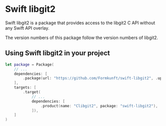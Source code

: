 # Swift libgit2

Swift libgit2 is a package that provides access to the libgit2 C API without any Swift API overlay.

The version numbers of this package follow the version numbers of libgit2.

## Using Swift libgit2 in your project

```swift
let package = Package(
    // ...
    dependencies: [
        .package(url: "https://github.com/Formkunft/swift-libgit2", .upToNextMinor(from: "1.9.0")),
    ],
    targets: [
        .target(
            // ...
            dependencies: [
                .product(name: "Clibgit2", package: "swift-libgit2"),
            ]),
    ]
)
```
